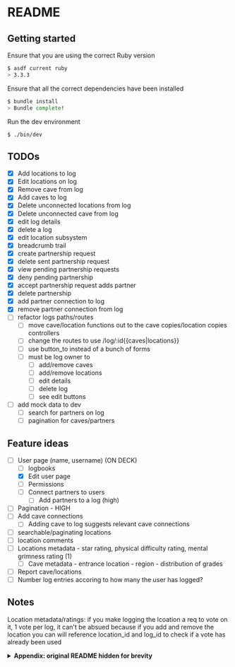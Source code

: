 # README

## Getting started

Ensure that you are using the correct Ruby version

```sh
$ asdf current ruby
> 3.3.3
```

Ensure that all the correct dependencies have been installed

```sh
$ bundle install
> Bundle complete!
```

Run the dev environment

```sh
$ ./bin/dev
```

## TODOs

- [x] Add locations to log
- [x] Edit locations on log
- [x] Remove cave from log
- [x] Add caves to log
- [x] Delete unconnected locations from log
- [x] Delete unconnected cave from log
- [x] edit log details
- [x] delete a log
- [x] edit location subsystem
- [x] breadcrumb trail
- [x] create partnership request
- [x] delete sent partnership request
- [x] view pending partnership requests
- [x] deny pending partnership
- [x] accept partnership request adds partner
- [x] delete partnership
- [x] add partner connection to log
- [x] remove partner connection from log
- [ ] refactor logs paths/routes
  - [ ] move cave/location functions out to the cave copies/location copies controllers
  - [ ] change the routes to use /log/:id{{caves|locations}}
  - [ ] use button_to instead of a bunch of forms
  - [ ] must be log owner to
    - [ ] add/remove caves
    - [ ] add/remove locations
    - [ ] edit details
    - [ ] delete log
    - [ ] see edit buttons
- [ ] add mock data to dev
  - [ ] search for partners on log
  - [ ] pagination for caves/partners

## Feature ideas

- [ ] User page (name, username) (ON DECK)
  - [ ] logbooks
  - [x] Edit user page
  - [ ] Permissions
  - [ ] Connect partners to users
    - [ ] Add partners to a log (high)
- [ ] Pagination - HIGH
- [ ] Add cave connections
  - [ ] Adding cave to log suggests relevant cave connections
- [ ] searchable/paginating locations
- [ ] location comments
- [ ] Locations metadata - star rating, physical difficulty rating, mental grimness rating (1)
  - [ ] Cave metadata - entrance location - region - distribution of grades
- [ ] Report cave/locations
- [ ] Number log entries accoring to how many the user has logged?

## Notes

Location metadata/ratings: if you make logging the lcoation a req to vote on it, 1 vote per log, it can't be absued because if you add and remove the location you can will reference location_id and log_id to check if a vote has already been used

<details>
<summary><b>Appendix: original README hidden for brevity</b></summary>
- System dependencies

- Configuration

- Database creation

- Database initialization

- How to run the test suite

- Services (job queues, cache servers, search engines, etc.)

- Deployment instructions
</details>
